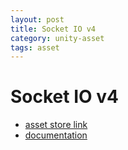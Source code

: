 ```yaml
---
layout: post
title: Socket IO v4
category: unity-asset
tags: asset
---
```


# Socket IO v4
* [asset store link](https://assetstore.unity.com/packages/tools/network/socket-io-v4-client-plus-standalone-webgl-243244)
* [documentation](https://unityassets.firesplash-entertainment.com/socketio-v4-plus/documentation/howto.html)


